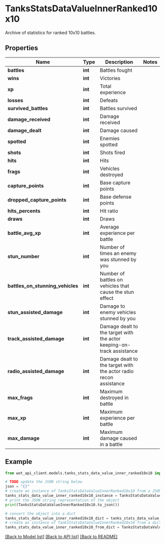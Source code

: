 # TanksStatsDataValueInnerRanked10x10

Archive of statistics for ranked 10x10 battles.

## Properties

Name | Type | Description | Notes
------------ | ------------- | ------------- | -------------
**battles** | **int** | Battles fought | 
**wins** | **int** | Victories | 
**xp** | **int** | Total experience | 
**losses** | **int** | Defeats | 
**survived_battles** | **int** | Battles survived | 
**damage_received** | **int** | Damage received | 
**damage_dealt** | **int** | Damage caused | 
**spotted** | **int** | Enemies spotted | 
**shots** | **int** | Shots fired | 
**hits** | **int** | Hits | 
**frags** | **int** | Vehicles destroyed | 
**capture_points** | **int** | Base capture points | 
**dropped_capture_points** | **int** | Base defense points | 
**hits_percents** | **int** | Hit ratio | 
**draws** | **int** | Draws | 
**battle_avg_xp** | **int** | Average experience per battle | 
**stun_number** | **int** | Number of times an enemy was stunned by you | 
**battles_on_stunning_vehicles** | **int** | Number of battles on vehicles that cause the stun effect | 
**stun_assisted_damage** | **int** | Damage to enemy vehicles stunned by you | 
**track_assisted_damage** | **int** | Damage dealt to the target with the actor keeping-on-track assistance | 
**radio_assisted_damage** | **int** | Damage dealt to the target with the actor radio recon assistance | 
**max_frags** | **int** | Maximum destroyed in battle | 
**max_xp** | **int** | Maximum experience per battle | 
**max_damage** | **int** | Maximum damage caused in a battle | 

## Example

```python
from wot_api_client.models.tanks_stats_data_value_inner_ranked10x10 import TanksStatsDataValueInnerRanked10x10

# TODO update the JSON string below
json = "{}"
# create an instance of TanksStatsDataValueInnerRanked10x10 from a JSON string
tanks_stats_data_value_inner_ranked10x10_instance = TanksStatsDataValueInnerRanked10x10.from_json(json)
# print the JSON string representation of the object
print(TanksStatsDataValueInnerRanked10x10.to_json())

# convert the object into a dict
tanks_stats_data_value_inner_ranked10x10_dict = tanks_stats_data_value_inner_ranked10x10_instance.to_dict()
# create an instance of TanksStatsDataValueInnerRanked10x10 from a dict
tanks_stats_data_value_inner_ranked10x10_from_dict = TanksStatsDataValueInnerRanked10x10.from_dict(tanks_stats_data_value_inner_ranked10x10_dict)
```
[[Back to Model list]](../README.md#documentation-for-models) [[Back to API list]](../README.md#documentation-for-api-endpoints) [[Back to README]](../README.md)


